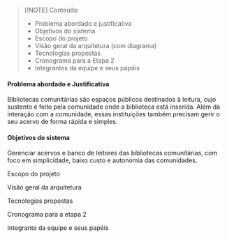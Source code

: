 
> [!NOTE] Conteúdo
> - Problema abordado e justificativa
> - Objetivos do sistema
> - Escopo do projeto
> - Visão geral da arquitetura (com diagrama)
> - Tecnologias propostas
> - Cronograma para a Etapa 2
> - Integrantes da equipe e seus papéis


#### Problema abordado e Justificativa
Bibliotecas comunitárias são espaços públicos destinados à leitura, cujo sustento é feito pela comunidade onde a biblioteca está inserida. Além da interação com a comunidade, essas instituições também precisam gerir o seu acervo de forma rápida e simples.
#### Objetivos do sistema

Gerenciar acervos e banco de leitores das bibliotecas comunitárias, com foco em simplicidade, baixo custo e autonomia das comunidades.

Escopo do projeto

Visão geral da arquitetura

Tecnologias propostas

Cronograma para a etapa 2

Integrante da equipe e seus papéis
